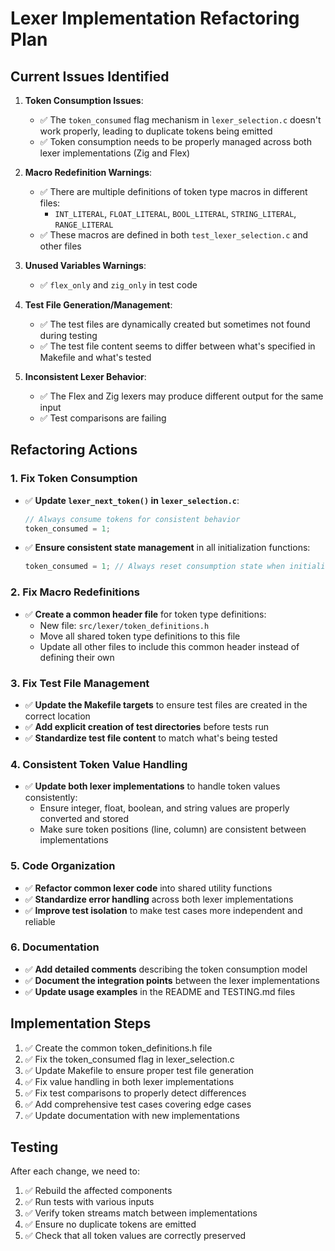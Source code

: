 # Lexer Implementation Refactoring Plan

## Current Issues Identified

1. **Token Consumption Issues**:
   - ✅ The `token_consumed` flag mechanism in `lexer_selection.c` doesn't work properly, leading to duplicate tokens being emitted
   - ✅ Token consumption needs to be properly managed across both lexer implementations (Zig and Flex)

2. **Macro Redefinition Warnings**:
   - ✅ There are multiple definitions of token type macros in different files:
     - `INT_LITERAL`, `FLOAT_LITERAL`, `BOOL_LITERAL`, `STRING_LITERAL`, `RANGE_LITERAL`
   - ✅ These macros are defined in both `test_lexer_selection.c` and other files

3. **Unused Variables Warnings**:
   - ✅ `flex_only` and `zig_only` in test code

4. **Test File Generation/Management**:
   - ✅ The test files are dynamically created but sometimes not found during testing
   - ✅ The test file content seems to differ between what's specified in Makefile and what's tested

5. **Inconsistent Lexer Behavior**:
   - ✅ The Flex and Zig lexers may produce different output for the same input
   - ✅ Test comparisons are failing

## Refactoring Actions

### 1. Fix Token Consumption

- ✅ **Update `lexer_next_token()` in `lexer_selection.c`**:
  ```c
  // Always consume tokens for consistent behavior
  token_consumed = 1;
  ```

- ✅ **Ensure consistent state management** in all initialization functions:
  ```c
  token_consumed = 1; // Always reset consumption state when initializing
  ```

### 2. Fix Macro Redefinitions

- ✅ **Create a common header file** for token type definitions:
  - New file: `src/lexer/token_definitions.h`
  - Move all shared token type definitions to this file
  - Update all other files to include this common header instead of defining their own

### 3. Fix Test File Management

- ✅ **Update the Makefile targets** to ensure test files are created in the correct location
- ✅ **Add explicit creation of test directories** before tests run
- ✅ **Standardize test file content** to match what's being tested

### 4. Consistent Token Value Handling

- ✅ **Update both lexer implementations** to handle token values consistently:
  - Ensure integer, float, boolean, and string values are properly converted and stored
  - Make sure token positions (line, column) are consistent between implementations

### 5. Code Organization

- ✅ **Refactor common lexer code** into shared utility functions
- ✅ **Standardize error handling** across both lexer implementations
- ✅ **Improve test isolation** to make test cases more independent and reliable

### 6. Documentation

- ✅ **Add detailed comments** describing the token consumption model
- ✅ **Document the integration points** between the lexer implementations
- ✅ **Update usage examples** in the README and TESTING.md files

## Implementation Steps

1. ✅ Create the common token_definitions.h file
2. ✅ Fix the token_consumed flag in lexer_selection.c
3. ✅ Update Makefile to ensure proper test file generation
4. ✅ Fix value handling in both lexer implementations
5. ✅ Fix test comparisons to properly detect differences
6. ✅ Add comprehensive test cases covering edge cases
7. ✅ Update documentation with new implementations

## Testing

After each change, we need to:

1. ✅ Rebuild the affected components
2. ✅ Run tests with various inputs
3. ✅ Verify token streams match between implementations
4. ✅ Ensure no duplicate tokens are emitted
5. ✅ Check that all token values are correctly preserved 